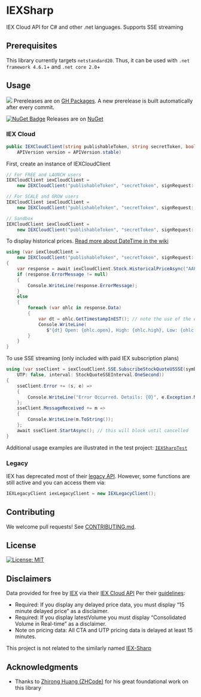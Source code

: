 # IEXSharp

IEX Cloud API for C# and other .net languages. Supports SSE streaming

## Prerequisites

 This library currently targets `netstandard20`. Thus, it can be used with `.net framework 4.6.1`+ and `.net core 2.0`+

## Usage
![](https://github.com/vslee/iexsharp/workflows/prerelease%20NuGet/badge.svg) Prereleases are on [GH Packages](https://github.com/vslee/IEXSharp/packages). A new prerelease is built automatically after every commit. 

[![NuGet Badge](https://buildstats.info/nuget/VSLee.IEXSharp)](https://www.nuget.org/packages/VSLee.IEXSharp/) Releases are on [NuGet](https://www.nuget.org/packages/VSLee.IEXSharp/)

### IEX Cloud
```c#
public IEXCloudClient(string publishableToken, string secretToken, bool signRequest, bool useSandBox,
	APIVersion version = APIVersion.stable)
```
First, create an instance of IEXCloudClient
```c#
// For FREE and LAUNCH users
IEXCloudClient iexCloudClient = 
	new IEXCloudClient("publishableToken", "secretToken", signRequest: false, useSandBox: false); 

// For SCALE and GROW users
IEXCloudClient iexCloudClient = 
	new IEXCloudClient("publishableToken", "secretToken", signRequest: true, useSandBox: false); 

// Sandbox
IEXCloudClient iexCloudClient = 
	new IEXCloudClient("publishableToken", "secretToken", signRequest: false, useSandBox: true); 
```
To display historical prices. [Read more about DateTime in the wiki](https://github.com/vslee/IEXSharp/wiki/DateTime)
```c#
using (var iexCloudClient = 
	new IEXCloudClient("publishableToken", "secretToken", signRequest: false, useSandBox: false))
{
	var response = await iexCloudClient.Stock.HistoricalPriceAsync("AAPL", ChartRange.OneMonth);
	if (response.ErrorMessage != null)
	{
		Console.WriteLine(response.ErrorMessage);
	}
	else
	{
		foreach (var ohlc in response.Data)
		{
			var dt = ohlc.GetTimestampInEST(); // note the use of the extension method instead of ohlc.date
			Console.WriteLine(
			   $"{dt} Open: {ohlc.open}, High: {ohlc.high}, Low: {ohlc.low}, Close: {ohlc.close}, Vol: {ohlc.volume}");
		}
	}
}

```
To use SSE streaming (only included with paid IEX subscription plans)
```c#
using (var sseClient = iexCloudClient.SSE.SubscribeStockQuoteUSSSE(symbols: new string[] { "spy", "aapl" }, 
	UTP: false, interval: StockQuoteSSEInterval.OneSecond))
{
	sseClient.Error += (s, e) =>
	{
		Console.WriteLine("Error Occurred. Details: {0}", e.Exception.Message);
	};
	sseClient.MessageReceived += m =>
	{
		Console.WriteLine(m.ToString());
	};
	await sseClient.StartAsync(); // this will block until cancelled
}

```
Additional usage examples are illustrated in the test project: [`IEXSharpTest`](https://github.com/vslee/IEXSharp/tree/master/IEXSharpTest/Cloud)

### Legacy

IEX has deprecated most of their [legacy API](https://iextrading.com/developers/docs/). However, some functions are still active and you can access them via:
```c#
IEXLegacyClient iexLegacyClient = new IEXLegacyClient();
```

## Contributing

We welcome pull requests! See [CONTRIBUTING.md](CONTRIBUTING.md).

## License

[![License: MIT](https://img.shields.io/badge/License-MIT-yellow.svg)](LICENSE.md)

## Disclaimers

Data provided for free by [IEX](https://iextrading.com/) via their [IEX Cloud API](https://iexcloud.io/docs/api/)
Per their [guidelines](https://iexcloud.io/docs/api/#disclaimers):
- Required: If you display any delayed price data, you must display “15 minute delayed price” as a disclaimer.
- Required: If you display latestVolume you must display “Consolidated Volume in Real-time” as a disclaimer.
- Note on pricing data: All CTA and UTP pricing data is delayed at least 15 minutes.

This project is not related to the similarly named [IEX-Sharp](https://iexsharp.com//)

## Acknowledgments

* Thanks to [Zhirong Huang (ZHCode)](https://zh-code.com/) for his great foundational work on this library
